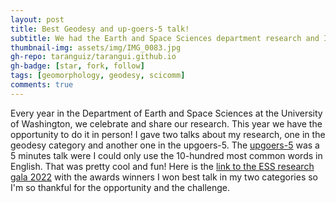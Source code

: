 ```yaml
---
layout: post
title: Best Geodesy and up-goers-5 talk!
subtitle: We had the Earth and Space Sciences department research and I won my two categories. 
thumbnail-img: assets/img/IMG_0083.jpg
gh-repo: taranguiz/tarangui.github.io
gh-badge: [star, fork, follow]
tags: [geomorphology, geodesy, scicomm]
comments: true
---
```


Every year in the Department of Earth and Space Sciences at the University of Washington, we celebrate and share our research. 
This year we have the opportunity to do it in person! 
I gave two talks about my research, one in the geodesy category and another one in the upgoers-5.
The [upgoers-5](https://xkcd.com/1133/) was a 5 minutes talk were I could only use the 10-hundred most common words in English. That was pretty cool and fun! 
Here is the [link to the ESS research gala 2022](https://sites.google.com/view/essgala/home?authuser=0) with the awards winners
I won best talk in my two categories so I'm so thankful for the opportunity and the challenge. 
